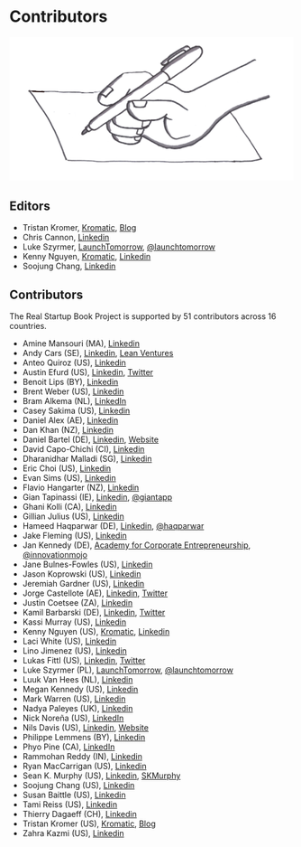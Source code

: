 # Contributors

![](../.gitbook/assets/illustration-contributors-real-startup-book%20%281%29.png)

## Editors

* Tristan Kromer, [Kromatic](https://kromatic.com), [Blog](http://grasshopperherder.com/)
* Chris Cannon, [Linkedin](https://www.linkedin.com/in/chris-cannon-34741320/)
* Luke Szyrmer, [LaunchTomorrow](http://blog.launchtomorrow.com/about-launch-tomorrow/), [@launchtomorrow](https://twitter.com/launchtomorrow)
* Kenny Nguyen, [Kromatic](https://Kromatic.com), [Linkedin](https://www.linkedin.com/in/kennythanhnguyen)
* Soojung Chang, [Linkedin](https://www.linkedin.com/in/soojungc/)

## Contributors

The Real Startup Book Project is supported by 51 contributors across 16 countries.

* Amine Mansouri \(MA\), [Linkedin](https://www.linkedin.com/in/aminemansouri/)
* Andy Cars \(SE\), [Linkedin](https://se.linkedin.com/in/andycars), [Lean Ventures](http://leanventures.se/)
* Anteo Quiroz \(US\), [Linkedin](https://www.linkedin.com/in/anteoquiroz/)
* Austin Efurd \(US\), [Linkedin](https://www.linkedin.com/in/austinefurd), [Twitter](https://twitter.com/austinefurd)
* Benoit Lips \(BY\), [Linkedin](https://www.linkedin.com/in/benoitlips/)
* Brent Weber \(US\), [Linkedin](https://www.linkedin.com/in/weberbrent/)
* Bram Alkema \(NL\), [LinkedIn](https://www.linkedin.com/in/bramalkema)
* Casey Sakima \(US\), [Linkedin](https://www.linkedin.com/in/caseysakima)
* Daniel Alex \(AE\), [Linkedin](https://www.linkedin.com/in/danielalex93/)
* Dan Khan \(NZ\), [Linkedin](https://www.linkedin.com/in/dankhan/)
* Daniel Bartel \(DE\), [Linkedin](https://www.linkedin.com/in/danbar87/), [Website](http://www.daniel-bartel.de/)
* David Capo-Chichi \(CI\), [Linkedin](https://www.linkedin.com/in/docapo/)
* Dharanidhar Malladi \(SG\), [Linkedin](https://www.linkedin.com/in/dmalladi)
* Eric Choi \(US\), [Linkedin](https://www.linkedin.com/in/ericuchoi/)
* Evan Sims \(US\), [Linkedin](https://www.linkedin.com/in/evanasims/)
* Flavio Hangarter \(NZ\), [Linkedin](https://www.linkedin.com/in/flaviohangarter/)
* Gian Tapinassi \(IE\), [Linkedin](https://ie.linkedin.com/in/giantapinassi), [@giantapp](https://twitter.com/giantapp)
* Ghani Kolli \(CA\), [Linkedin](https://www.linkedin.com/in/ghanikolli/)
* Gillian Julius \(US\), [Linkedin](https://www.linkedin.com/in/gillianjulius)
* Hameed Haqparwar \(DE\), [Linkedin](https://www.linkedin.com/in/haqparwar), [@haqparwar](https://twitter.com/haqparwar)
* Jake Fleming \(US\), [Linkedin](https://www.linkedin.com/in/jakeflem/)
* Jan Kennedy \(DE\), [Academy for Corporate Entrepreneurship](http://www.afce.co/), [@innovationmojo](https://twitter.com/innovationmojo)
* Jane Bulnes-Fowles \(US\), [Linkedin](https://www.linkedin.com/in/jfowles/)
* Jason Koprowski \(US\), [Linkedin](https://www.linkedin.com/in/jasonkoprowski)
* Jeremiah Gardner \(US\), [Linkedin](https://www.linkedin.com/in/jeremiahgardner/)
* Jorge Castellote \(AE\), [Linkedin](https://www.linkedin.com/in/jorgecastelloteinnovation/), [Twitter](https://twitter.com/sircastel)
* Justin Coetsee \(ZA\), [Linkedin](https://www.linkedin.com/in/justincoetsee/)
* Kamil Barbarski \(DE\), [Linkedin](https://de.linkedin.com/in/kamilbarbarski), [Twitter](https://twitter.com/kamilbbs)
* Kassi Murray \(US\), [Linkedin](https://www.linkedin.com/in/kassimurray/)
* Kenny Nguyen \(US\), [Kromatic](http://www.kromatic.com/), [Linkedin](https://www.linkedin.com/in/kennythanhnguyen)
* Laci White \(US\), [Linkedin](https://www.linkedin.com/in/laciwhite/)
* Lino Jimenez \(US\), [Linkedin](https://www.linkedin.com/pub/lino-jimenez-jr/3/9b2/498)
* Lukas Fittl \(US\), [Linkedin](https://www.linkedin.com/in/lfittl/), [Twitter](https://twitter.com/LukasFittl)
* Luke Szyrmer \(PL\), [LaunchTomorrow](http://blog.launchtomorrow.com/about-launch-tomorrow/), [@launchtomorrow](https://twitter.com/launchtomorrow)
* Luuk Van Hees \(NL\), [Linkedin](https://nl.linkedin.com/pub/luuk-van-hees/29/93b/34b)
* Megan Kennedy \(US\), [Linkedin](https://www.linkedin.com/in/megedy/)
* Mark Warren \(US\), [Linkedin](https://www.linkedin.com/in/tesla2/)
* Nadya Paleyes \(UK\), [Linkedin](https://ie.linkedin.com/in/nadyapaleyes)
* Nick Noreña \(US\), [LinkedIn](https://www.linkedin.com/in/nicknorena)
* Nils Davis \(US\), [Linkedin](https://www.linkedin.com/in/nilsdavis/), [Website](http://secretpmhandbook.com)
* Philippe Lemmens \(BY\), [Linkedin](https://www.linkedin.com/in/phlemmens/)
* Phyo Pine \(CA\), [LinkedIn](https://ca.linkedin.com/in/phyop)
* Rammohan Reddy \(IN\), [Linkedin](https://in.linkedin.com/in/rammohankreddy)
* Ryan MacCarrigan \(US\), [Linkedin](https://www.linkedin.com/in/ryanmaccarrigan/)
* Sean K. Murphy \(US\), [Linkedin](https://www.linkedin.com/in/skmurphy), [SKMurphy](http://www.skmurphy.com/)
* Soojung Chang \(US\), [Linkedin](https://www.linkedin.com/in/soojungc/)
* Susan Baittle \(US\), [Linkedin](https://www.linkedin.com/in/susanbaittle)
* Tami Reiss \(US\), [Linkedin](https://www.linkedin.com/in/tamireiss)
* Thierry Dagaeff \(CH\), [Linkedin](https://ch.linkedin.com/pub/thierry-dagaeff/2/473/127)
* Tristan Kromer \(US\), [Kromatic](https://kromatic.com), [Blog](http://grasshopperherder.com/)
* Zahra Kazmi \(US\), [Linkedin](https://www.linkedin.com/in/zahra-kazmi/)

